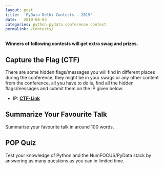 ```yaml
---
layout: post
title:  'PyData Delhi Contests - 2019'
date:   2019-08-03
categories: python pydata conference contest
permalink: /contests/
---
```


**Winners of following contests will get extra swag and prizes.**

## Capture the Flag (CTF)

There are some hidden flags/messages you will find in different places during the conference, they might be in your swags or any other content from the conference, all you have to do is, find all the hidden flags/messages and submit them on the IP given below. 

- IP: **[CTF-Link](http://52.39.233.253/)**

## Summarize Your Favourite Talk

Summarise your favourite talk in around 100 words.


## POP Quiz

Test your knowledge of Python and the NumFOCUS/PyData stack by answering as many questions as you can in limited time. 


